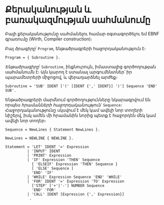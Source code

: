 # Քերականության և բառակազմության սահմանումը

Բալի քերականությունը սահմանելու համար օգտագործելու եմ EBNF գրառումը (Wirth, Compiler construction)։

Բալ _ծրագիրը_՝ `Program`, ենթածրագրերի հաջորդականություն է։

```
Program = { Subroutine }.
```

_Ենթածրագիրը_՝ `Subroutine`, ինքնուրույն, իմաստալից գործողության սահմանումն է։ Այն կարող է
ստանալ արգումենտներ՝ իր պարամետրերի միջոցով, և վերադարձնել արժեք։

```
Subroutine = 'SUB' IDENT ['(' [IDENT {',' IDENT}] ')'] Sequence 'END' SUB'.
```

Ենթածրագրերի մարմնում գործողությունները նկարագրվում են որպես _հրամանների հաջորդականություն_՝
`Sequence`։ Հաջորդականությունը սկսվում է մեկ կամ ավելի նոր տողերի նիշերվ, իսկ ամեն մի հրամանին
նորից պետք է հաջորդեն մեկ կամ ավելի նոր տողեր։

```
Sequence = NewLines { Statement NewLines }.
```

```
NewLines = NEWLINE { NEWLINE }.
```

```
Statement = 'LET' IDENT '=' Expression
          | 'INPUT' IDENT
          | 'PRINT' Expression
          | 'IF' Expression 'THEN' Sequence
            { 'ELSEIF' Expression 'THEN' Sequence }
            [ 'ELSE' Sequence ]
            'END' 'IF'
          | 'WHILE' Expression Sequence 'END' 'WHILE'
          | 'FOR' IDENT '=' Expression 'TO' Expression
            ['STEP' ['+'|'-'] NUMBER Sequence
            'END' 'FOR'
          | 'CALL' IDENT [Expression {',' Expression}]
           .
```
